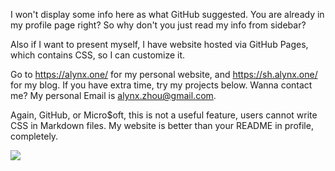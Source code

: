 <!-- ### Hi there 👋 -->

<!--
**AlynxZhou/AlynxZhou** is a ✨ _special_ ✨ repository because its `README.md` (this file) appears on your GitHub profile.

Here are some ideas to get you started:

- 🔭 I’m currently working on ...
- 🌱 I’m currently learning ...
- 👯 I’m looking to collaborate on ...
- 🤔 I’m looking for help with ...
- 💬 Ask me about ...
- 📫 How to reach me: ...
- 😄 Pronouns: ...
- ⚡ Fun fact: ...
-->

I won't display some info here as what GitHub suggested. You are already in my profile page right? So why don't you just read my info from sidebar?

Also if I want to present myself, I have website hosted via GitHub Pages, which contains CSS, so I can customize it.

Go to <https://alynx.one/> for my personal website, and <https://sh.alynx.one/> for my blog. If you have extra time, try my projects below. Wanna contact me? My personal Email is [alynx.zhou@gmail.com](mailto:alynx.zhou@gmail.com).

Again, GitHub, or Micro$oft, this is not a useful feature, users cannot write CSS in Markdown files. My website is better than your README in profile, completely.

![](https://dota.librian.net/api/d?id=399231943&要=比赛,近期胜率,常用英雄)
